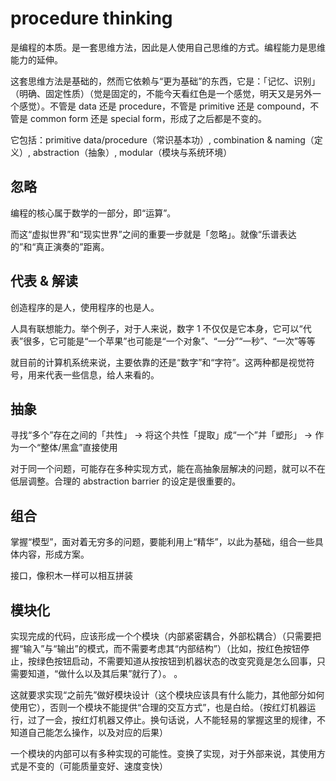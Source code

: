 # procedure thinking

是编程的本质。是一套思维方法，因此是人使用自己思维的方式。编程能力是思维能力的延伸。

这套思维方法是基础的，然而它依赖与“更为基础”的东西，它是：「记忆、识别」（明确、固定性质）（觉是固定的，不能今天看红色是一个感觉，明天又是另外一个感觉）。不管是 data 还是 procedure，不管是 primitive 还是 compound，不管是 common form 还是 special form，形成了之后都是不变的。

它包括：primitive data/procedure（常识基本功）, combination & naming（定义）, abstraction（抽象）, modular（模块与系统环境）

## 忽略

编程的核心属于数学的一部分，即“运算”。

而这“虚拟世界”和“现实世界”之间的重要一步就是「忽略」。就像“乐谱表达的”和“真正演奏的”距离。

## 代表 & 解读

创造程序的是人，使用程序的也是人。

人具有联想能力。举个例子，对于人来说，数字 1 不仅仅是它本身，它可以“代表”很多，它可能是“一个苹果”也可能是“一个对象”、“一分”“一秒”、“一次”等等

就目前的计算机系统来说，主要依靠的还是“数字”和“字符”。这两种都是视觉符号，用来代表一些信息，给人来看的。

## 抽象

寻找“多个”存在之间的「共性」 -> 将这个共性「提取」成“一个”并「塑形」 -> 作为一个“整体/黑盒”直接使用

对于同一个问题，可能存在多种实现方式，能在高抽象层解决的问题，就可以不在低层调整。合理的 abstraction barrier 的设定是很重要的。

## 组合

掌握“模型”，面对着无穷多的问题，要能利用上“精华”，以此为基础，组合一些具体内容，形成方案。

接口，像积木一样可以相互拼装

## 模块化

实现完成的代码，应该形成一个个模块（内部紧密耦合，外部松耦合）（只需要把握“输入”与“输出”的模式，而不需要考虑其“内部结构”）（比如，按红色按钮停止，按绿色按钮启动，不需要知道从按按钮到机器状态的改变究竟是怎么回事，只需要知道，“做什么以及其后果”就行了）。
。

这就要求实现“之前先”做好模块设计（这个模块应该具有什么能力，其他部分如何使用它），否则一个模块不能提供“合理的交互方式”，也是白给。（按红灯机器运行，过了一会，按红灯机器又停止。换句话说，人不能轻易的掌握这里的规律，不知道自己能怎么操作，以及对应的后果）

一个模块的内部可以有多种实现的可能性。变换了实现，对于外部来说，其使用方式是不变的（可能质量变好、速度变快）
